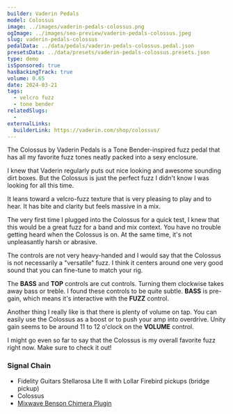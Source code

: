 ```yaml
---
builder: Vaderin Pedals
model: Colossus
image: ../images/vaderin-pedals-colossus.png
ogImage: ../images/seo-preview/vaderin-pedals-colossus.jpeg
slug: vaderin-pedals-colossus
pedalData: ../data/pedals/vaderin-pedals-colossus.pedal.json
presetsData: ../data/presets/vaderin-pedals-colossus.presets.json
type: demo
isSponsored: true
hasBackingTrack: true
volume: 0.65
date: 2024-03-21
tags:
  - velcro fuzz
  - tone bender
relatedSlugs:
  -
externalLinks:
  builderLink: https://vaderin.com/shop/colossus/
---
```


The Colossus by Vaderin Pedals is a Tone Bender-inspired fuzz pedal that has all my favorite fuzz tones neatly packed into a sexy enclosure.

I knew that Vaderin regularly puts out nice looking and awesome sounding dirt boxes. But the Colossus is just the perfect fuzz I didn't know I was looking for all this time.

It leans toward a velcro-fuzz texture that is very pleasing to play and to hear. It has bite and clarity but feels massive in a mix.

The very first time I plugged into the Colossus for a quick test, I knew that this would be a great fuzz for a band and mix context. You have no trouble getting heard when the Colossus is on. At the same time, it's not unpleasantly harsh or abrasive.

The controls are not very heavy-handed and I would say that the Colossus is not necessarily a "versatile" fuzz. I think it centers around one very good sound that you can fine-tune to match your rig.

The **BASS** and **TOP** controls are cut controls. Turning them clockwise takes away bass or treble. I found these controls to be quite subtle. **BASS** is pre-gain, which means it's interactive with the **FUZZ** control.

Another thing I really like is that there is plenty of volume on tap. You can easily use the Colossus as a boost or to push your amp into overdrive. Unity gain seems to be around 11 to 12 o'clock on the **VOLUME** control.

I might go even so far to say that the Colossus is my overall favorite fuzz right now. Make sure to check it out!

### Signal Chain

- Fidelity Guitars Stellarosa Lite II with Lollar Firebird pickups (bridge pickup)
- Colossus
- [Mixwave Benson Chimera Plugin](https://www.mixwave.net/products/benson-chimera)
